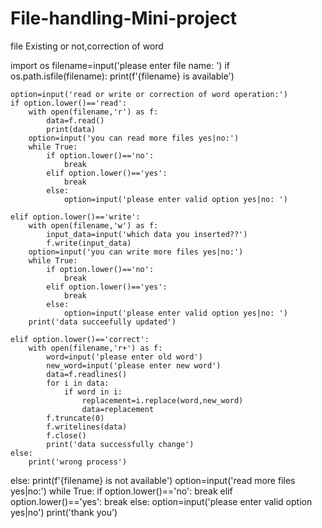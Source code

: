 # File-handling-Mini-project
file Existing or not,correction of word


import os
filename=input('please enter file name: ')
if os.path.isfile(filename):
    print(f'{filename} is available')
    
    option=input('read or write or correction of word operation:')
    if option.lower()=='read':
        with open(filename,'r') as f:
            data=f.read()
            print(data)
        option=input('you can read more files yes|no:')
        while True:
            if option.lower()=='no':
                break
            elif option.lower()=='yes':
                break
            else:
                option=input('please enter valid option yes|no: ')
                
    elif option.lower()=='write':
        with open(filename,'w') as f:
            input_data=input('which data you inserted??')
            f.write(input_data)
        option=input('you can write more files yes|no:')
        while True:
            if option.lower()=='no':
                break
            elif option.lower()=='yes':
                break
            else:
                option=input('please enter valid option yes|no: ')
        print('data succeefully updated')
        
    elif option.lower()=='correct':
        with open(filename,'r+') as f:
            word=input('please enter old word')
            new_word=input('please enter new word')
            data=f.readlines()
            for i in data:
                if word in i:
                    replacement=i.replace(word,new_word)
                    data=replacement
            f.truncate(0)
            f.writelines(data)
            f.close()
            print('data successfully change')
    else:
        print('wrong process')
        
        
else:
    print(f'{filename} is not available')
    option=input('read more files yes|no:')
    while True:
        if option.lower()=='no':
            break
        elif option.lower()=='yes':
            break
        else:
            option=input('please enter valid option yes|no')
    print('thank you')
